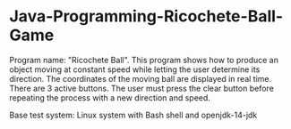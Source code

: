 # Java-Programming-Ricochete-Ball-Game
Program name: "Ricochete Ball".  This program shows how to produce an object moving at constant speed while letting the user determine its direction. The coordinates of the moving ball are displayed in real time. There are 3 active buttons. The user must press the clear button before repeating the process with a new direction and speed.   

Base test system: Linux system with Bash shell and openjdk-14-jdk
